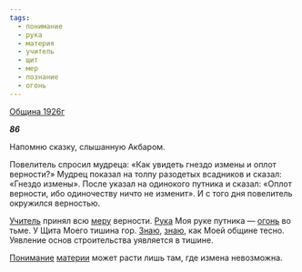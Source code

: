 ```yaml
---
tags:
  - понимание
  - рука
  - материя
  - учитель
  - щит
  - мер
  - познание
  - огонь
---
```

[Община 1926г](https://127.0.0.1:4002/agni/1926)

___86___

Напомню сказку, слышанную Акбаром.    

Повелитель спросил мудреца: «Как увидеть гнездо измены и оплот верности?» Мудрец показал на толпу разодетых всадников и сказал: «Гнездо измены». После указал на одинокого путника и сказал: «Оплот верности, ибо одиночеству ничто не изменит». И с того дня повелитель окружился верностью.   

[Учитель](../../../tags/#учитель) принял всю [меру](../../../tags/#мер) верности. [Рука](../../../tags/#рука) Моя руке путника — [огонь](../../../tags/#огонь) во тьме. У Щита Моего тишина гор. [Знаю](../../../tags/#познание), [знаю](../../../tags/#познание), как Моей общине тесно. Уявление основ строительства уявляется в тишине.   

[Понимание](../../../tags/#понимание) [материи](../../../tags/#материя) может расти лишь там, где измена невозможна.   

